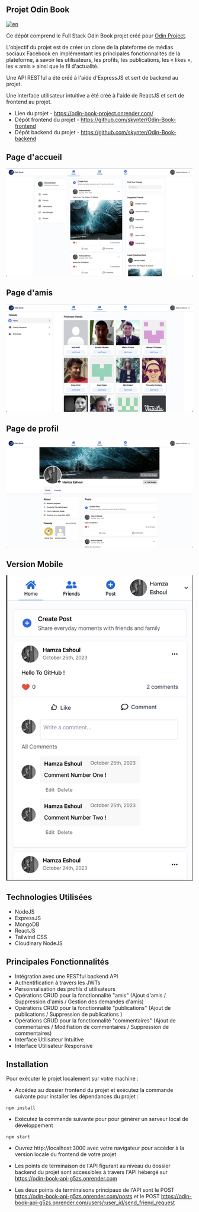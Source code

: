 ## Projet Odin Book

[![en](https://img.shields.io/badge/lang-en-red)](README.md)

Ce dépôt comprend le Full Stack Odin Book projet créé pour [Odin Project](https://www.theodinproject.com/lessons/nodejs-odin-book).

L'objectif du projet est de créer un clone de la plateforme de médias sociaux Facebook en implémentant les principales fonctionnalités de la plateforme, à savoir les utilisateurs, les profils, les publications, les « likes », les « amis » ainsi que le fil d'actualité.

Une API RESTful a été créé à l'aide d'ExpressJS et sert de backend au projet.

Une interface utilisateur intuitive a été créé à l'aide de ReactJS et sert de frontend au projet.

- Lien du projet - https://odin-book-project.onrender.com/
- Dépôt frontend du projet - https://github.com/skynter/Odin-Book-frontend
- Dépôt backend du projet - https://github.com/skynter/Odin-Book-backend

## Page d'accueil

![Homepage Screenshot](/screenshots/Homepage-screenshot.png)

## Page d'amis

![Friends page Screenshot](/screenshots/Friends-screenshot.png)

## Page de profil

![Profile's page Screenshot](/screenshots/Profile-screenshot.png)

## Version Mobile

![Mobile Version Screenshot](/screenshots/Mobile-version-screenshot.png)

## Technologies Utilisées

- NodeJS
- ExpressJS
- MongoDB
- ReactJS
- Tailwind CSS
- Cloudinary NodeJS

## Principales Fonctionnalités

- Intégration avec une RESTful backend API
- Authentification à travers les JWTs
- Personnalisation des profils d'utilisateurs
- Opérations CRUD pour la fonctionnalité "amis" (Ajout d'amis / Suppression d'amis / Gestion des demandes d'amis)
- Opérations CRUD pour la fonctionnalité "publications" (Ajout de publications / Suppression de publications )
- Opérations CRUD pour la fonctionnalité "commentaires" (Ajout de commentaires / Modifiation de commentaires / Suppression de commentaires)
- Interface Utilisateur Intuitive
- Interface Utilisateur Responsive

## Installation

Pour exécuter le projet localement sur votre machine :

- Accédez au dossier frontend du projet et exécutez la commande suivante pour installer les dépendances du projet :

```
npm install
```

- Exécutez la commande suivante pour pour générer un serveur local de développement

```
npm start
```

- Ouvrez http://localhost:3000 avec votre navigateur pour accéder à la version locale du frontend de votre projet

- Les points de terminaison de l'API figurant au niveau du dossier backend du projet sont accessibles à travers l'API hébergé sur https://odin-book-api-g5zs.onrender.com

- Les deux points de terminaisons principaux de l'API sont le POST https://odin-book-api-g5zs.onrender.com/posts et le POST https://odin-book-api-g5zs.onrender.com/users/:user_id/send_friend_request
